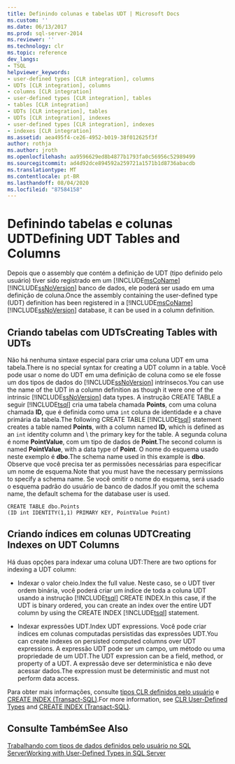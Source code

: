 ```yaml
---
title: Definindo colunas e tabelas UDT | Microsoft Docs
ms.custom: ''
ms.date: 06/13/2017
ms.prod: sql-server-2014
ms.reviewer: ''
ms.technology: clr
ms.topic: reference
dev_langs:
- TSQL
helpviewer_keywords:
- user-defined types [CLR integration], columns
- UDTs [CLR integration], columns
- columns [CLR integration]
- user-defined types [CLR integration], tables
- tables [CLR integration]
- UDTs [CLR integration], tables
- UDTs [CLR integration], indexes
- user-defined types [CLR integration], indexes
- indexes [CLR integration]
ms.assetid: aea495f4-ce26-4952-b019-38f012625f3f
author: rothja
ms.author: jroth
ms.openlocfilehash: aa9596629ed8b4877b1793fa0c56956c52989499
ms.sourcegitcommit: ad4d92dce894592a259721a1571b1d8736abacdb
ms.translationtype: MT
ms.contentlocale: pt-BR
ms.lasthandoff: 08/04/2020
ms.locfileid: "87584158"
---
```

# <a name="defining-udt-tables-and-columns"></a><span data-ttu-id="8e6c9-102">Definindo tabelas e colunas UDT</span><span class="sxs-lookup"><span data-stu-id="8e6c9-102">Defining UDT Tables and Columns</span></span>
  <span data-ttu-id="8e6c9-103">Depois que o assembly que contém a definição de UDT (tipo definido pelo usuário) tiver sido registrado em um [!INCLUDE[msCoName](../../includes/msconame-md.md)] [!INCLUDE[ssNoVersion](../../includes/ssnoversion-md.md)] banco de dados, ele poderá ser usado em uma definição de coluna.</span><span class="sxs-lookup"><span data-stu-id="8e6c9-103">Once the assembly containing the user-defined type (UDT) definition has been registered in a [!INCLUDE[msCoName](../../includes/msconame-md.md)] [!INCLUDE[ssNoVersion](../../includes/ssnoversion-md.md)] database, it can be used in a column definition.</span></span>  
  
## <a name="creating-tables-with-udts"></a><span data-ttu-id="8e6c9-104">Criando tabelas com UDTs</span><span class="sxs-lookup"><span data-stu-id="8e6c9-104">Creating Tables with UDTs</span></span>  
 <span data-ttu-id="8e6c9-105">Não há nenhuma sintaxe especial para criar uma coluna UDT em uma tabela.</span><span class="sxs-lookup"><span data-stu-id="8e6c9-105">There is no special syntax for creating a UDT column in a table.</span></span> <span data-ttu-id="8e6c9-106">Você pode usar o nome do UDT em uma definição de coluna como se ele fosse um dos tipos de dados do [!INCLUDE[ssNoVersion](../../includes/ssnoversion-md.md)] intrínsecos.</span><span class="sxs-lookup"><span data-stu-id="8e6c9-106">You can use the name of the UDT in a column definition as though it were one of the intrinsic [!INCLUDE[ssNoVersion](../../includes/ssnoversion-md.md)] data types.</span></span> <span data-ttu-id="8e6c9-107">A instrução CREATE TABLE a seguir [!INCLUDE[tsql](../../includes/tsql-md.md)] cria uma tabela chamada **Points**, com uma coluna chamada **ID,** que é definida como uma `int` coluna de identidade e a chave primária da tabela.</span><span class="sxs-lookup"><span data-stu-id="8e6c9-107">The following CREATE TABLE [!INCLUDE[tsql](../../includes/tsql-md.md)] statement creates a table named **Points**, with a column named **ID,** which is defined as an `int` identity column and \ the primary key for the table.</span></span> <span data-ttu-id="8e6c9-108">A segunda coluna é nome **PointValue**, com um tipo de dados de **Point**.</span><span class="sxs-lookup"><span data-stu-id="8e6c9-108">The second column is named **PointValue**, with a data type of **Point**.</span></span> <span data-ttu-id="8e6c9-109">O nome do esquema usado neste exemplo é **dbo**.</span><span class="sxs-lookup"><span data-stu-id="8e6c9-109">The schema name used in this example is **dbo**.</span></span> <span data-ttu-id="8e6c9-110">Observe que você precisa ter as permissões necessárias para especificar um nome de esquema.</span><span class="sxs-lookup"><span data-stu-id="8e6c9-110">Note that you must have the necessary permissions to specify a schema name.</span></span> <span data-ttu-id="8e6c9-111">Se você omitir o nome do esquema, será usado o esquema padrão do usuário de banco de dados.</span><span class="sxs-lookup"><span data-stu-id="8e6c9-111">If you omit the schema name, the default schema for the database user is used.</span></span>  
  
```  
CREATE TABLE dbo.Points   
(ID int IDENTITY(1,1) PRIMARY KEY, PointValue Point)  
```  
  
## <a name="creating-indexes-on-udt-columns"></a><span data-ttu-id="8e6c9-112">Criando índices em colunas UDT</span><span class="sxs-lookup"><span data-stu-id="8e6c9-112">Creating Indexes on UDT Columns</span></span>  
 <span data-ttu-id="8e6c9-113">Há duas opções para indexar uma coluna UDT:</span><span class="sxs-lookup"><span data-stu-id="8e6c9-113">There are two options for indexing a UDT column:</span></span>  
  
-   <span data-ttu-id="8e6c9-114">Indexar o valor cheio.</span><span class="sxs-lookup"><span data-stu-id="8e6c9-114">Index the full value.</span></span> <span data-ttu-id="8e6c9-115">Neste caso, se o UDT tiver ordem binária, você poderá criar um índice de toda a coluna UDT usando a instrução [!INCLUDE[tsql](../../includes/tsql-md.md)] CREATE INDEX.</span><span class="sxs-lookup"><span data-stu-id="8e6c9-115">In this case, if the UDT is binary ordered, you can create an index over the entire UDT column by using the CREATE INDEX [!INCLUDE[tsql](../../includes/tsql-md.md)] statement.</span></span>  
  
-   <span data-ttu-id="8e6c9-116">Indexar expressões UDT.</span><span class="sxs-lookup"><span data-stu-id="8e6c9-116">Index UDT expressions.</span></span> <span data-ttu-id="8e6c9-117">Você pode criar índices em colunas computadas persistidas das expressões UDT.</span><span class="sxs-lookup"><span data-stu-id="8e6c9-117">You can create indexes on persisted computed columns over UDT expressions.</span></span> <span data-ttu-id="8e6c9-118">A expressão UDT pode ser um campo, um método ou uma propriedade de um UDT.</span><span class="sxs-lookup"><span data-stu-id="8e6c9-118">The UDT expression can be a field, method, or property of a UDT.</span></span> <span data-ttu-id="8e6c9-119">A expressão deve ser determinística e não deve acessar dados.</span><span class="sxs-lookup"><span data-stu-id="8e6c9-119">The expression must be deterministic and must not perform data access.</span></span>  
  
 <span data-ttu-id="8e6c9-120">Para obter mais informações, consulte [tipos CLR definidos pelo usuário](clr-user-defined-types.md) e [CREATE INDEX &#40;Transact-SQL&#41;](/sql/t-sql/statements/create-index-transact-sql).</span><span class="sxs-lookup"><span data-stu-id="8e6c9-120">For more information, see [CLR User-Defined Types](clr-user-defined-types.md) and [CREATE INDEX &#40;Transact-SQL&#41;](/sql/t-sql/statements/create-index-transact-sql).</span></span>  
  
## <a name="see-also"></a><span data-ttu-id="8e6c9-121">Consulte Também</span><span class="sxs-lookup"><span data-stu-id="8e6c9-121">See Also</span></span>  
 [<span data-ttu-id="8e6c9-122">Trabalhando com tipos de dados definidos pelo usuário no SQL Server</span><span class="sxs-lookup"><span data-stu-id="8e6c9-122">Working with User-Defined Types in SQL Server</span></span>](working-with-user-defined-types-in-sql-server.md)  
  
  
